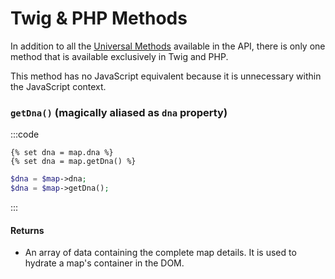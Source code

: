 # Twig & PHP Methods

In addition to all the [Universal Methods](/maps/universal-methods/) available in the API, there is only one method that is available exclusively in Twig and PHP.

This method has no JavaScript equivalent because it is unnecessary within the JavaScript context.

### `getDna()` (magically aliased as `dna` property)

:::code
```twig
{% set dna = map.dna %}
{% set dna = map.getDna() %}
```
```php
$dna = $map->dna;
$dna = $map->getDna();
```
:::

#### Returns

 - An array of data containing the complete map details. It is used to hydrate a map's container in the DOM.
